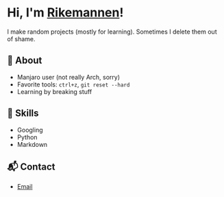 # Hi, I'm [Rikemannen](https://github.com/Rikemannen)!

I make random projects (mostly for learning). Sometimes I delete them out of shame.

## 🧠 About

* Manjaro user (not really Arch, sorry)
* Favorite tools: `ctrl+z`, `git reset --hard`
* Learning by breaking stuff

## 🔧 Skills

* Googling
* Python
* Markdown

## 📬 Contact

* [Email](mailto:rikemannen.rik@gmail.com)

